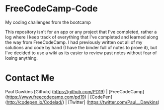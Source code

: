 # FreeCodeCamp-Code
My coding challenges from the bootcamp

This repository isn't for an app or any project that I've completed, rather a log where I keep track of everything that I've completed and learned along the way from FreeCodeCamp. I had previously written out all of my solutions and code by hand (I have the binder full of notes to prove it), but I've decided to use a wiki as its easier to review past notes without fear of losing anything. 

# Contact Me
Paul Dawkins
[Github] (https://github.com/PD19) | [FreeCodeCamp] (https://www.freecodecamp.com/pd19) | [CodePen] (http://codepen.io/Codelad/) | [Twitter] (https://twitter.com/Paul__Dawkins) 
